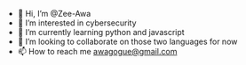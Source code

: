 - 👋 Hi, I’m @Zee-Awa
- 👀 I’m interested in cybersecurity
- 🌱 I’m currently learning python and javascript
- 💞️ I’m looking to collaborate on those two languages for now 
- 📫 How to reach me awagogue@gmail.com

<!---
Zee-Awa/Zee-Awa is a ✨ special ✨ repository because its `README.md` (this file) appears on your GitHub profile.
You can click the Preview link to take a look at your changes.
--->
